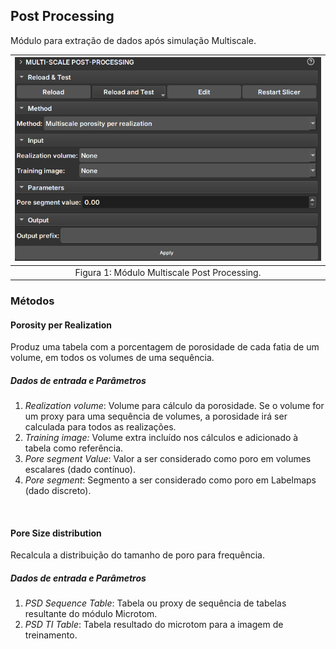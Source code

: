 ## Post Processing

Módulo para extração de dados após simulação Multiscale.

| ![Figura 1](../assets/images/MultiscalePostProcessing.png) |
|:-----------------------------------------------:|
| Figura 1: Módulo Multiscale Post Processing. |

### Métodos

#### Porosity per Realization 
Produz uma tabela com a porcentagem de porosidade de cada fatia de um volume, em todos os volumes de uma sequência.
##### Dados de entrada e Parâmetros
1. _Realization volume_: Volume para cálculo da porosidade. Se o volume for um proxy para uma sequência de volumes, a porosidade irá ser calculada para todos as realizações.
2. _Training image:_ Volume extra incluído nos cálculos e adicionado à tabela como referência.
3. _Pore segment Value_: Valor a ser considerado como poro em volumes escalares (dado contínuo).
4. _Pore segment_: Segmento a ser considerado como poro em Labelmaps (dado discreto).

</br>

#### Pore Size distribution
Recalcula a distribuição do tamanho de poro para frequência.
##### Dados de entrada e Parâmetros
1. _PSD Sequence Table_: Tabela ou proxy de sequência de tabelas resultante do módulo Microtom.
2. _PSD TI Table_: Tabela resultado do microtom para a imagem de treinamento.



